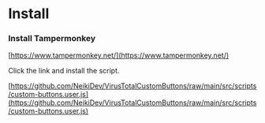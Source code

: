 # Install

### Install Tampermonkey

[https://www.tampermonkey.net/](https://www.tampermonkey.net/)

Click the link and install the script.

[https://github.com/NeikiDev/VirusTotalCustomButtons/raw/main/src/scripts/custom-buttons.user.js](https://github.com/NeikiDev/VirusTotalCustomButtons/raw/main/src/scripts/custom-buttons.user.js)